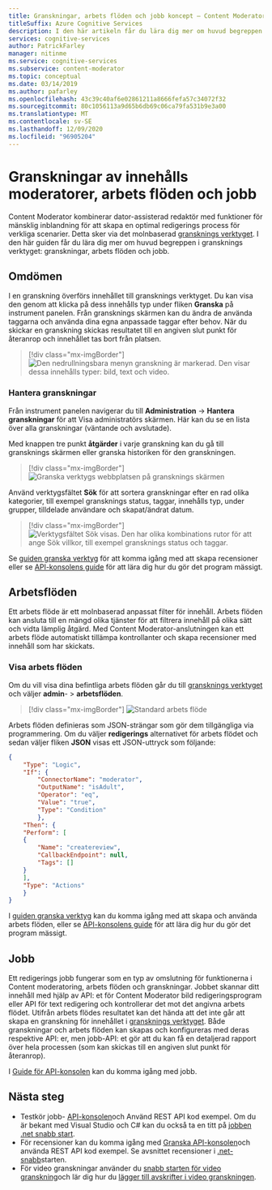 ```yaml
---
title: Granskningar, arbets flöden och jobb koncept – Content Moderator
titleSuffix: Azure Cognitive Services
description: I den här artikeln får du lära dig mer om huvud begreppen i gransknings verktyget. recensioner, arbets flöden och jobb.
services: cognitive-services
author: PatrickFarley
manager: nitinme
ms.service: cognitive-services
ms.subservice: content-moderator
ms.topic: conceptual
ms.date: 03/14/2019
ms.author: pafarley
ms.openlocfilehash: 43c39c40af6e02861211a8666fefa57c34072f32
ms.sourcegitcommit: 80c1056113a9d65b6db69c06ca79fa531b9e3a00
ms.translationtype: MT
ms.contentlocale: sv-SE
ms.lasthandoff: 12/09/2020
ms.locfileid: "96905204"
---
```

# <a name="content-moderation-reviews-workflows-and-jobs"></a>Granskningar av innehålls moderatorer, arbets flöden och jobb

Content Moderator kombinerar dator-assisterad redaktör med funktioner för mänsklig inblandning för att skapa en optimal redigerings process för verkliga scenarier. Detta sker via det molnbaserad [gransknings verktyget](https://contentmoderator.cognitive.microsoft.com). I den här guiden får du lära dig mer om huvud begreppen i gransknings verktyget: granskningar, arbets flöden och jobb.

## <a name="reviews"></a>Omdömen

I en granskning överförs innehållet till gransknings verktyget. Du kan visa den genom att klicka på dess innehålls typ under fliken **Granska** på instrument panelen. Från gransknings skärmen kan du ändra de använda taggarna och använda dina egna anpassade taggar efter behov. När du skickar en granskning skickas resultatet till en angiven slut punkt för återanrop och innehållet tas bort från platsen.

> [!div class="mx-imgBorder"]
> ![Den nedrullningsbara menyn granskning är markerad. Den visar dessa innehålls typer: bild, text och video.](./Review-Tool-user-Guide/images/review-tab.png)

### <a name="manage-reviews"></a>Hantera granskningar

Från instrument panelen navigerar du till **Administration**  ->  **Hantera granskningar** för att Visa administratörs skärmen. Här kan du se en lista över alla granskningar (väntande och avslutade).

Med knappen tre punkt **åtgärder** i varje granskning kan du gå till gransknings skärmen eller granska historiken för den granskningen.

> [!div class="mx-imgBorder"]
> ![Granska verktygs webbplatsen på gransknings skärmen](./Review-Tool-user-Guide/images/manage-reviews.png)

Använd verktygsfältet **Sök** för att sortera granskningar efter en rad olika kategorier, till exempel gransknings status, taggar, innehålls typ, under grupper, tilldelade användare och skapat/ändrat datum.

> [!div class="mx-imgBorder"]
> ![Verktygsfältet Sök visas. Den har olika kombinations rutor för att ange Sök villkor, till exempel gransknings status och taggar.](./Review-Tool-user-Guide/images/review-search.png)

Se [guiden granska verktyg](./review-tool-user-guide/review-moderated-images.md) för att komma igång med att skapa recensioner eller se [API-konsolens guide](./try-review-api-review.md) för att lära dig hur du gör det program mässigt.

## <a name="workflows"></a>Arbetsflöden

Ett arbets flöde är ett molnbaserad anpassat filter för innehåll. Arbets flöden kan ansluta till en mängd olika tjänster för att filtrera innehåll på olika sätt och vidta lämplig åtgärd. Med Content Moderator-anslutningen kan ett arbets flöde automatiskt tillämpa kontrollanter och skapa recensioner med innehåll som har skickats.

### <a name="view-workflows"></a>Visa arbets flöden

Om du vill visa dina befintliga arbets flöden går du till [gransknings verktyget](https://contentmoderator.cognitive.microsoft.com/) och väljer **admin**-  >  **arbetsflöden**.

> [!div class="mx-imgBorder"]
> ![Standard arbets flöde](images/default-workflow-list.png)

Arbets flöden definieras som JSON-strängar som gör dem tillgängliga via programmering. Om du väljer **redigerings** alternativet för arbets flödet och sedan väljer fliken **JSON** visas ett JSON-uttryck som följande:

```json
{
    "Type": "Logic",
    "If": {
        "ConnectorName": "moderator",
        "OutputName": "isAdult",
        "Operator": "eq",
        "Value": "true",
        "Type": "Condition"
        },
    "Then": {
    "Perform": [
    {
        "Name": "createreview",
        "CallbackEndpoint": null,
        "Tags": []
    }
    ],
    "Type": "Actions"
    }
}
```

I [guiden granska verktyg](./review-tool-user-guide/workflows.md) kan du komma igång med att skapa och använda arbets flöden, eller se [API-konsolens guide](./try-review-api-workflow.md) för att lära dig hur du gör det program mässigt.

## <a name="jobs"></a>Jobb

Ett redigerings jobb fungerar som en typ av omslutning för funktionerna i Content moderatoring, arbets flöden och granskningar. Jobbet skannar ditt innehåll med hjälp av API: et för Content Moderator bild redigeringsprogram eller API för text redigering och kontrollerar det mot det angivna arbets flödet. Utifrån arbets flödes resultatet kan det hända att det inte går att skapa en granskning för innehållet i [gransknings verktyget](./review-tool-user-guide/human-in-the-loop.md). Både granskningar och arbets flöden kan skapas och konfigureras med deras respektive API: er, men jobb-API: et gör att du kan få en detaljerad rapport över hela processen (som kan skickas till en angiven slut punkt för återanrop).

I [Guide för API-konsolen](./try-review-api-job.md) kan du komma igång med jobb.

## <a name="next-steps"></a>Nästa steg

* Testkör jobb- [API-konsolen](try-review-api-job.md)och Använd REST API kod exempel. Om du är bekant med Visual Studio och C# kan du också ta en titt på [jobben .net snabb start](moderation-jobs-quickstart-dotnet.md). 
* För recensioner kan du komma igång med [Granska API-konsolen](try-review-api-review.md)och använda REST API kod exempel. Se avsnittet recensioner i [.net-snabb](./client-libraries.md?pivots=programming-language-csharp%253fpivots%253dprogramming-language-csharp)starten.
* För video granskningar använder du [snabb starten för video granskning](video-reviews-quickstart-dotnet.md)och lär dig hur du [lägger till avskrifter i video granskningen](video-transcript-reviews-quickstart-dotnet.md).